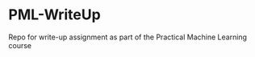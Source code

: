 PML-WriteUp
===========

Repo for write-up assignment as part of the Practical Machine Learning course
